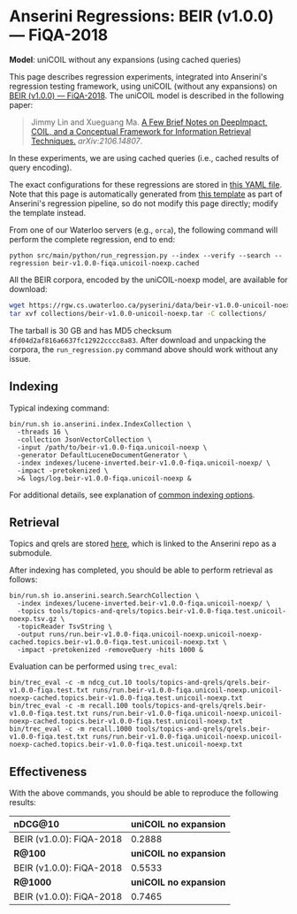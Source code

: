 # Anserini Regressions: BEIR (v1.0.0) &mdash; FiQA-2018

**Model**: uniCOIL without any expansions (using cached queries)

This page describes regression experiments, integrated into Anserini's regression testing framework, using uniCOIL (without any expansions) on [BEIR (v1.0.0) &mdash; FiQA-2018](http://beir.ai/).
The uniCOIL model is described in the following paper:

> Jimmy Lin and Xueguang Ma. [A Few Brief Notes on DeepImpact, COIL, and a Conceptual Framework for Information Retrieval Techniques.](https://arxiv.org/abs/2106.14807) _arXiv:2106.14807_.

In these experiments, we are using cached queries (i.e., cached results of query encoding).

The exact configurations for these regressions are stored in [this YAML file](../../src/main/resources/regression/beir-v1.0.0-fiqa.unicoil-noexp.cached.yaml).
Note that this page is automatically generated from [this template](../../src/main/resources/docgen/templates/beir-v1.0.0-fiqa.unicoil-noexp.cached.template) as part of Anserini's regression pipeline, so do not modify this page directly; modify the template instead.

From one of our Waterloo servers (e.g., `orca`), the following command will perform the complete regression, end to end:

```
python src/main/python/run_regression.py --index --verify --search --regression beir-v1.0.0-fiqa.unicoil-noexp.cached
```

All the BEIR corpora, encoded by the uniCOIL-noexp model, are available for download:

```bash
wget https://rgw.cs.uwaterloo.ca/pyserini/data/beir-v1.0.0-unicoil-noexp.tar -P collections/
tar xvf collections/beir-v1.0.0-unicoil-noexp.tar -C collections/
```

The tarball is 30 GB and has MD5 checksum `4fd04d2af816a6637fc12922cccc8a83`.
After download and unpacking the corpora, the `run_regression.py` command above should work without any issue.

## Indexing

Typical indexing command:

```
bin/run.sh io.anserini.index.IndexCollection \
  -threads 16 \
  -collection JsonVectorCollection \
  -input /path/to/beir-v1.0.0-fiqa.unicoil-noexp \
  -generator DefaultLuceneDocumentGenerator \
  -index indexes/lucene-inverted.beir-v1.0.0-fiqa.unicoil-noexp/ \
  -impact -pretokenized \
  >& logs/log.beir-v1.0.0-fiqa.unicoil-noexp &
```

For additional details, see explanation of [common indexing options](../../docs/common-indexing-options.md).

## Retrieval

Topics and qrels are stored [here](https://github.com/castorini/anserini-tools/tree/master/topics-and-qrels), which is linked to the Anserini repo as a submodule.

After indexing has completed, you should be able to perform retrieval as follows:

```
bin/run.sh io.anserini.search.SearchCollection \
  -index indexes/lucene-inverted.beir-v1.0.0-fiqa.unicoil-noexp/ \
  -topics tools/topics-and-qrels/topics.beir-v1.0.0-fiqa.test.unicoil-noexp.tsv.gz \
  -topicReader TsvString \
  -output runs/run.beir-v1.0.0-fiqa.unicoil-noexp.unicoil-noexp-cached.topics.beir-v1.0.0-fiqa.test.unicoil-noexp.txt \
  -impact -pretokenized -removeQuery -hits 1000 &
```

Evaluation can be performed using `trec_eval`:

```
bin/trec_eval -c -m ndcg_cut.10 tools/topics-and-qrels/qrels.beir-v1.0.0-fiqa.test.txt runs/run.beir-v1.0.0-fiqa.unicoil-noexp.unicoil-noexp-cached.topics.beir-v1.0.0-fiqa.test.unicoil-noexp.txt
bin/trec_eval -c -m recall.100 tools/topics-and-qrels/qrels.beir-v1.0.0-fiqa.test.txt runs/run.beir-v1.0.0-fiqa.unicoil-noexp.unicoil-noexp-cached.topics.beir-v1.0.0-fiqa.test.unicoil-noexp.txt
bin/trec_eval -c -m recall.1000 tools/topics-and-qrels/qrels.beir-v1.0.0-fiqa.test.txt runs/run.beir-v1.0.0-fiqa.unicoil-noexp.unicoil-noexp-cached.topics.beir-v1.0.0-fiqa.test.unicoil-noexp.txt
```

## Effectiveness

With the above commands, you should be able to reproduce the following results:

| **nDCG@10**                                                                                                  | **uniCOIL no expansion**|
|:-------------------------------------------------------------------------------------------------------------|-----------|
| BEIR (v1.0.0): FiQA-2018                                                                                     | 0.2888    |
| **R@100**                                                                                                    | **uniCOIL no expansion**|
| BEIR (v1.0.0): FiQA-2018                                                                                     | 0.5533    |
| **R@1000**                                                                                                   | **uniCOIL no expansion**|
| BEIR (v1.0.0): FiQA-2018                                                                                     | 0.7465    |
